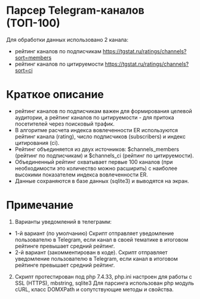 # Парсер Telegram-каналов (ТОП-100)
Для обработки данных использовано 2 канала:
* рейтинг каналов по подписчикам https://tgstat.ru/ratings/channels?sort=members
* рейтинг каналов по цитируемости https://tgstat.ru/ratings/channels?sort=ci

# Краткое описание
- рейтинг каналов по подписчикам важен для формирования целевой аудитории, а рейтинг каналов по цитируемости - для притока посетителей через поисковый трафик.
- В алгоритме расчета индекса вовлеченности ER используются рейтинг канала (rating), число подписчиков (subscribers) и индекс цитирования (ci).
- Рейтинг объединяется из двух источников: $channels_members (рейтинг по подписчикам) и $channels_ci (рейтинг по цитируемости).
- Объединенный рейтинг охватывает первые 100 каналов (при необходимости это количество можно расширить) с наиболее высокими показателем индекса вовлеченности ER.
- Данные сохраняются в базе данных (sqlite3) и выводятся на экран.

# Примечание
1) Варианты уведомлений в телеграмм:
* 1-й вариант (по умолчанию) Скрипт отправляет уведомление пользователю в Telegram, если канал в своей тематике в итоговом рейтинге превышает средний рейтинг.
* 2-й вариант (закомментирован в коде). Скрипт отправляет уведомление пользователю в Telegram, если канал в итоговом рейтинге превышает средний рейтинг.

2) Скрипт протестирован под php 7.4.33, php.ini настроен для работы с SSL (HTTPS), mbstring, sqlite3
Для парсинга использован php модуль cURL, класс DOMXPath и сопутствующие методы и свойства.
